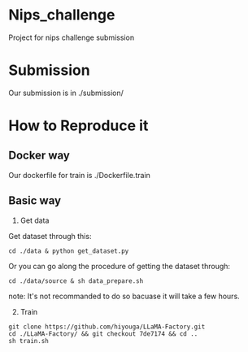 # Nips_challenge
Project for nips challenge submission

# Submission

Our submission is in ./submission/

# How to Reproduce it

## Docker way

Our dockerfile for train is ./Dockerfile.train

## Basic way

1. Get data

Get dataset through this:
```
cd ./data & python get_dataset.py
```

Or you can go along the procedure of getting the dataset through:  
```
cd ./data/source & sh data_prepare.sh
```
note: It's not recommanded to do so bacuase it will take a few hours.


2. Train

```
git clone https://github.com/hiyouga/LLaMA-Factory.git
cd ./LLaMA-Factory/ && git checkout 7de7174 && cd ..
sh train.sh
```